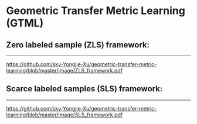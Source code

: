 Geometric Transfer Metric Learning (GTML)
=========================================

## Zero labeled sample (ZLS) framework:
---------------------------------------
https://github.com/sky-Yongjie-Xu/geometric-transfer-metric-learning/blob/master/image/ZLS_framework.pdf

## Scarce labeled samples (SLS) framework:
------------------------------------------
https://github.com/sky-Yongjie-Xu/geometric-transfer-metric-learning/blob/master/image/SLS_framework.pdf

